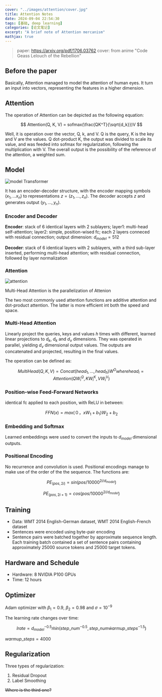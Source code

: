 ```yaml
---
cover: "../images/attention/cover.jpg"
title: Attention Notes
date: 2024-09-04 22:54:30
tags: [基础, deep learning]
categories: [论文笔记]
excerpt: "A brief note of Attention mercanism"
mathjax: true
---
```


> paper: https://arxiv.org/pdf/1706.03762
> cover: from anime "Code Geass Lelouch of the Rebellion"

## Before the paper

Basically, Attention managed to model the attention of human eyes. It turn an input into vectors, representing the features in a higher dimension.

## Attention

The operation of Attention can be depicted as the following equation:

$$
Attention(Q, K, V) = sofmax(\frac{QK^T}{\sqrt{d_k}})V
$$

Well, it is operation over the vector, Q, k, and V. Q is the query, K is the key and V are the values. Q dot-product K, the output was divided to scale its value, and was feeded into sofmax for regularization, following the multiplication with V. The overall output is the possibility of the reference of the attention, a weighted sum.

## Model

![model](images/attention/model.png)
Transformer

It has an encoder-decoder structure, with the encoder mapping symbols $(x_1, \dots x_n)$ to representations $z = (z_1, \dots, z_n)$. The decoder accepts $z$ and generates output $(y_1, \dots, y_n)$.

### Encoder and Decoder

**Encoder**: 
stack of 6 identical layers with 2 sublayers;
layer1: multi-head self-attention;
layer2: simple, position-wised fc;
each 2 layers conneced with residual connection;
output dimension: $d_{model} = 512$

**Decoder**:
stack of 6 identical layers with 2 sublayers, with a third sub-layer inserted, performing multi-head attention;
with residual connection, followed by layer normalization

### Attention 

![attention](images/attention/attention.png)

Multi-Head Attention is the parallelization of Attenion

The two most commonly used attention functions are additive attention and dot-product attention. The latter is more efficient int both the speed and space.

### Multi-Head Attention

Linearly project the queries, keys and values $h$ times with different, learned linear projections to $d_k$, $d_k$ and $d_v$ dimensions. They was operated in parallel, yielding $d_v$ dimensional output values. The outputs are concatenated and projected, resulting in the final values.

The operation can be defined as:

$$
MultiHead(Q, K, V) = Concat(head_1, \dots, head_h)W^O where head_i = Attention(QW_i^Q, KW_i^K, VW_i^V)
$$

### Position-wise Feed-Forward Networks

identical fc applied to each position, with ReLU in between:

$$
FFN(x) = max(０，xW_1+b_1)W_2 + b_2
$$

### Embedding and Softmax

Learned embeddings were used to convert the inputs to $d_{model}$ dimensional outputs.

### Positional Encoding

No recurrence and convolution is used. Positional encodings manage to make use of the order of the the sequence. The functions are:

$$
PE_{(pos, 2i)} = sin(pos / 10000^{2i / d_{model}})
$$

$$
PE_{(pos, 2i+1)} = cos(pos / 10000^{2i / d_{model}})
$$

## Training

- Data: WMT 2014 English-German dataset, WMT 2014 English-French dataset
- Sentences were encoded using byte-pair encoding
- Sentence pairs were batched together by approximate sequence length. Each training batch contained a set of sentence pairs containing approximately 25000 source tokens and 25000 target tokens.

## Hardware and Schedule

- Hardware: 8 NVIDIA P100 GPUs
- Time: 12 hours

## Optimizer

Adam optimizer with $\beta_1 = 0.9$, $\beta_2 = 0.98$ and $\sigma = 10^{−9}$

The learning rate changes over time:

$$
lrate = d_{model}^{-0.5} \dot min(step \_ num^{-0.5}, step \_ num \dot warmup \_ steps^{-1.5})
$$

$warmup \_ steps = 4000$

## Regularization

Three types of regularization:
1. Residual Dropout
2. Label Smoothing

~~Where is the third one?~~